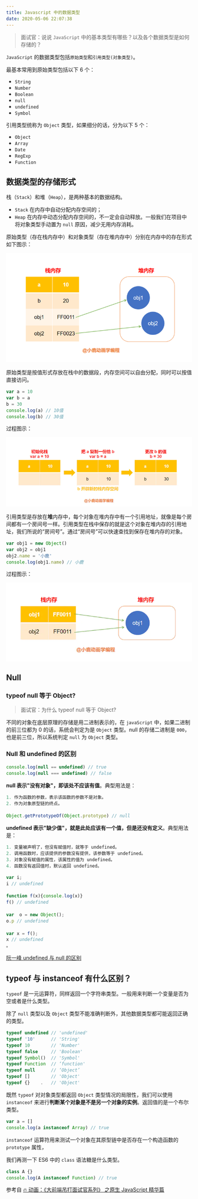 ```yaml
---
title: Javascript 中的数据类型
date: 2020-05-06 22:07:38
---
```


> 面试官：说说 `JavaScript` 中的基本类型有哪些？以及各个数据类型是如何存储的？

`JavaScript` 的数据类型包括`原始类型`和`引用类型(对象类型)`。

最基本常用到原始类型包括以下 6 个：

- `String`
- `Number`
- `Boolean`
- `null`
- `undefined`
- `Symbol`

引用类型统称为 `Object` 类型，如果细分的话，分为以下 5 个：

- `Object`
- `Array`
- `Date`
- `RegExp`
- `Function`

## 数据类型的存储形式

栈（`Stack`）和堆（`Heap`），是两种基本的数据结构。

- `Stack` 在内存中自动分配内存空间的；
- `Heap` 在内存中动态分配内存空间的，不一定会自动释放。一般我们在项目中将对象类型手动置为 `null` 原因，减少无用内存消耗。

原始类型（存在栈内存中）和对象类型（存在堆内存中）分别在内存中的存在形式如下图示：

![](../../assets/javascript/data-types/1.png)

原始类型是按值形式存放在栈中的数据段，内存空间可以自由分配，同时可以按值直接访问。

```js
var a = 10
var b = a
b = 30
console.log(a) // 10值
console.log(b) // 30值
```

过程图示：

![](../../assets/javascript/data-types/2.png)

引用类型是存放在**堆**内存中，每个对象在堆内存中有一个引用地址，就像是每个房间都有一个房间号一样。引用类型在栈中保存的就是这个对象在堆内存的引用地址，我们所说的“房间号”。通过“房间号”可以快速查找到保存在堆内存的对象。

```js
var obj1 = new Object()
var obj2 = obj1
obj2.name = '小鹿'
console.log(obj1.name) // 小鹿
```

过程图示：

![](../../assets/javascript/data-types/3.png)

## Null

### typeof null 等于 Object?

> 面试官：为什么 typeof null 等于 Object?

不同的对象在底层原理的存储是用二进制表示的，在 `javaScript` 中，如果二进制的前三位都为 0 的话，系统会判定为是 `Object` 类型。null 的存储二进制是 `000`，也是前三位，所以系统判定 `null` 为 `Object` 类型。

### Null 和 undefined 的区别

```js
console.log(null == undefined) // true
console.log(null === undefined) // false
```

**null 表示"没有对象"，即该处不应该有值**。典型用法是：

```js
1. 作为函数的参数，表示该函数的参数不是对象。
2. 作为对象原型链的终点。

Object.getPrototypeOf(Object.prototype) // null
```

**undefined 表示"缺少值"，就是此处应该有一个值，但是还没有定义**。典型用法是：

```js
1. 变量被声明了，但没有赋值时，就等于 undefined。
2. 调用函数时，应该提供的参数没有提供，该参数等于 undefined。
3. 对象没有赋值的属性，该属性的值为 undefined。
4. 函数没有返回值时，默认返回 undefined。
```

```js
var i;
i // undefined

function f(x){console.log(x)}
f() // undefined

var  o = new Object();
o.p // undefined

var x = f();
x // undefined
。
```

[阮一峰 undefined 与 null 的区别](http://www.ruanyifeng.com/blog/2014/03/undefined-vs-null.html)

## typeof 与 instanceof 有什么区别？

`typeof` 是一元运算符，同样返回一个字符串类型。一般用来判断一个变量是否为空或者是什么类型。

除了 `null` 类型以及 `Object` 类型不能准确判断外，其他数据类型都可能返回正确的类型。

```js
typeof undefined // 'undefined'
typeof '10'      // 'String'
typeof 10        // 'Number'
typeof false     // 'Boolean'
typeof Symbol()  // 'Symbol'
typeof Function  // ‘function'
typeof null		 // ‘Object’
typeof []        // 'Object'
typeof {}    .   // 'Object'
```

既然 `typeof` 对对象类型都返回 `Object` 类型情况的局限性，我们可以使用 `instanceof` 来进行**判断某个对象是不是另一个对象的实例**。返回值的是一个布尔类型。

```js
var a = []
console.log(a instanceof Array) // true
```

`instanceof` 运算符用来测试一个对象在其原型链中是否存在一个构造函数的 `prototype` 属性，

我们再测一下 ES6 中的 `class` 语法糖是什么类型。

```js
class A {}
console.log(A instanceof Function) // true
```

参考自 [🔥 动画：《大前端吊打面试官系列》 之原生 JavaScript 精华篇](https://juejin.im/post/5e34d19de51d4558864b1d1)
